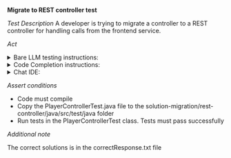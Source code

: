 **Migrate to REST controller test**

*Test Description*
A developer is trying to migrate a controller to a REST controller for handling calls from the frontend service.

*Act*

<details>
<summary>Bare LLM testing instructions:</summary>

- Open the prompt.txt file
- Copy a question located in the prompt.txt file to the chat window
- Submit the question
- Open the project solution-migration/rest-controller/java
- Open the PlayerController class
- Change the PlayerController implementation to the suggested implementation
- Add all necessary imports

</details>

<details>
<summary>Code Completion instructions:</summary>

- Open the project solution-migration/rest-controller/java
- Open the PlayerController class
- Type at the end of the class:

```java
// refactored PlayerController as a REST controller using Spring Web, responding with JSON via ResponseEntity
@RestController
@RequestMapping("/api/players")
public class PlayerController {
```

- Press ENTER
- Accept a sequence of suggestions using the TAB and ENTER keys 
- Change the PlayerController implementation to the suggested implementation

</details>

<details>
<summary>Chat IDE:</summary>

- Open the project solution-migration/rest-controller/java
- Open the PlayerController class
- Type in the chat window:

> Rewrite the PlayerController as a REST controller that responds with JSON data using Spring Web. Apply ResponseEntity where required

- Change the PlayerController implementation to the suggested implementation
- Add all necessary imports

</details>

*Assert conditions*

- Code must compile
- Copy the PlayerControllerTest.java file to the solution-migration/rest-controller/java/src/test/java folder
- Run tests in the PlayerControllerTest class. Tests must pass successfully

*Additional note*

The correct solutions is in the correctResponse.txt file